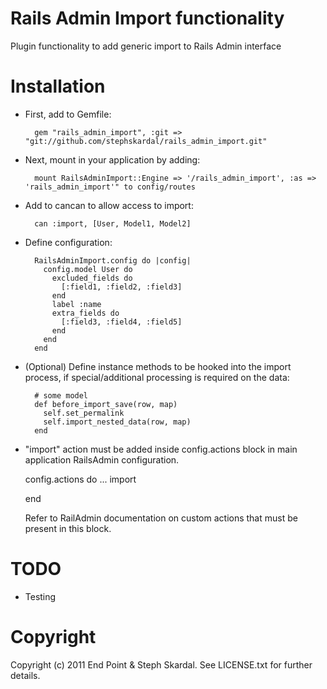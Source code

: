 Rails Admin Import functionality
========

Plugin functionality to add generic import to Rails Admin interface

Installation
========

* First, add to Gemfile:
    
        gem "rails_admin_import", :git => "git://github.com/stephskardal/rails_admin_import.git"

* Next, mount in your application by adding:

        mount RailsAdminImport::Engine => '/rails_admin_import', :as => 'rails_admin_import'" to config/routes

* Add to cancan to allow access to import:

        can :import, [User, Model1, Model2]

* Define configuration:

        RailsAdminImport.config do |config| 
          config.model User do
            excluded_fields do
              [:field1, :field2, :field3]
            end
            label :name
            extra_fields do
              [:field3, :field4, :field5]
            end
          end
        end

* (Optional) Define instance methods to be hooked into the import process, if special/additional processing is required on the data:

        # some model
        def before_import_save(row, map)
          self.set_permalink
          self.import_nested_data(row, map)
        end

* "import" action must be added inside config.actions block in main application RailsAdmin configuration.

  config.actions do
    ...
    import

  end

  Refer to RailAdmin documentation on custom actions that must be present in this block.

TODO
========

* Testing

Copyright
========

Copyright (c) 2011 End Point & Steph Skardal. See LICENSE.txt for further details.
